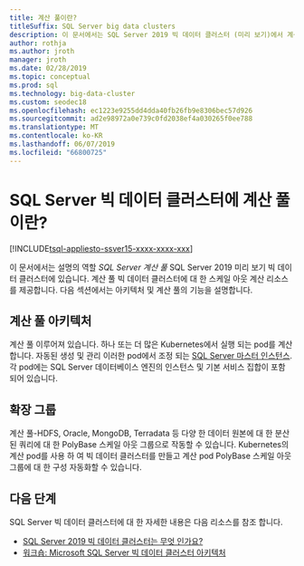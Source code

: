 ```yaml
---
title: 계산 풀이란?
titleSuffix: SQL Server big data clusters
description: 이 문서에서는 SQL Server 2019 빅 데이터 클러스터 (미리 보기)에서 계산 풀을 설명합니다.
author: rothja
ms.author: jroth
manager: jroth
ms.date: 02/28/2019
ms.topic: conceptual
ms.prod: sql
ms.technology: big-data-cluster
ms.custom: seodec18
ms.openlocfilehash: ec1223e9255dd4dda40fb26fb9e8306bec57d926
ms.sourcegitcommit: ad2e98972a0e739c0fd2038ef4a030265f0ee788
ms.translationtype: MT
ms.contentlocale: ko-KR
ms.lasthandoff: 06/07/2019
ms.locfileid: "66800725"
---
```

# <a name="what-are-compute-pools-in-a-sql-server-big-data-cluster"></a>SQL Server 빅 데이터 클러스터에 계산 풀이란?

[!INCLUDE[tsql-appliesto-ssver15-xxxx-xxxx-xxx](../includes/tsql-appliesto-ssver15-xxxx-xxxx-xxx.md)]

이 문서에서는 설명의 역할 *SQL Server 계산 풀* SQL Server 2019 미리 보기 빅 데이터 클러스터에 있습니다. 계산 풀 빅 데이터 클러스터에 대 한 스케일 아웃 계산 리소스를 제공합니다. 다음 섹션에서는 아키텍처 및 계산 풀의 기능을 설명합니다.

## <a name="compute-pool-architecture"></a>계산 풀 아키텍처

계산 풀 이루어져 있습니다. 하나 또는 더 많은 Kubernetes에서 실행 되는 pod를 계산 합니다. 자동된 생성 및 관리 이러한 pod에서 조정 되는 [SQL Server 마스터 인스턴스](concept-master-instance.md). 각 pod에는 SQL Server 데이터베이스 엔진의 인스턴스 및 기본 서비스 집합이 포함 되어 있습니다.

## <a name="scale-out-groups"></a>확장 그룹

계산 풀-HDFS, Oracle, MongoDB, Terradata 등 다양 한 데이터 원본에 대 한 분산된 쿼리에 대 한 PolyBase 스케일 아웃 그룹으로 작동할 수 있습니다. Kubernetes의 계산 pod를 사용 하 여 빅 데이터 클러스터를 만들고 계산 pod PolyBase 스케일 아웃 그룹에 대 한 구성 자동화할 수 있습니다.

## <a name="next-steps"></a>다음 단계

SQL Server 빅 데이터 클러스터에 대 한 자세한 내용은 다음 리소스를 참조 합니다.

- [SQL Server 2019 빅 데이터 클러스터는 무엇 인가요?](big-data-cluster-overview.md)
- [워크숍: Microsoft SQL Server 빅 데이터 클러스터 아키텍처](https://github.com/Microsoft/sqlworkshops/tree/master/sqlserver2019bigdataclusters)
